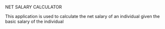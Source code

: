 NET SALARY CALCULATOR

This application is used to calculate the net salary of an individual given the basic salary of the individual
